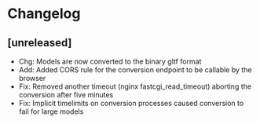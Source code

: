 # Changelog

## [unreleased]

- Chg: Models are now converted to the binary gltf format
- Add: Added CORS rule for the conversion endpoint to be callable by the browser
- Fix: Removed another timeout (nginx fastcgi_read_timeout) aborting the conversion after five minutes
- Fix: Implicit timelimits on conversion processes caused conversion to fail for large models 
